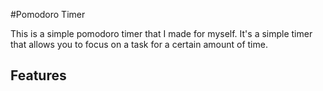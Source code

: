 #Pomodoro Timer

This is a simple pomodoro timer that I made for myself. It's a simple timer that allows you to focus on a task for a certain amount of time.

## Features

